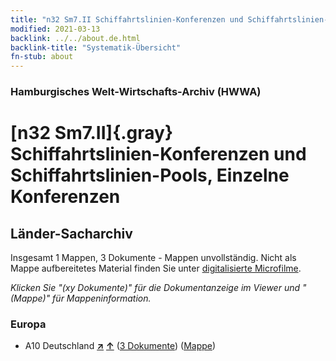 ```yaml
---
title: "n32 Sm7.II Schiffahrtslinien-Konferenzen und Schiffahrtslinien-Pools, Einzelne Konferenzen"
modified: 2021-03-13
backlink: ../../about.de.html
backlink-title: "Systematik-Übersicht"
fn-stub: about
---
```


### Hamburgisches Welt-Wirtschafts-Archiv (HWWA)

# [n32 Sm7.II]{.gray}&#8201; Schiffahrtslinien-Konferenzen und Schiffahrtslinien-Pools, Einzelne Konferenzen&#160; 







## Länder-Sacharchiv




Insgesamt 1 Mappen, 3 Dokumente - Mappen unvollständig.
Nicht als Mappe aufbereitetes Material finden Sie unter [digitalisierte Microfilme](/film/h1_sh.de.html).

_Klicken Sie "(xy Dokumente)" für die Dokumentanzeige im Viewer und "(Mappe)" für Mappeninformation._




### Europa

- A10 Deutschland [**&nearr;**](../../../geo/i/126128/about.de.html "Deutschland (alle Mappen)") [**&uarr;**](../../../geo/about.de.html#A10 "Ländersystematik") (<a href="https://pm20.zbw.eu/iiifview/folder/sh/126128,145577" title="über: Deutschland : Schiffahrtslinien-Konferenzen und Schiffahrtslinien-Pools, Einzelne Konferenzen" target="_blank">3 Dokumente</a>) ([Mappe](../../../../folder/sh/1261xx/126128/1455xx/145577/about.de.html))








